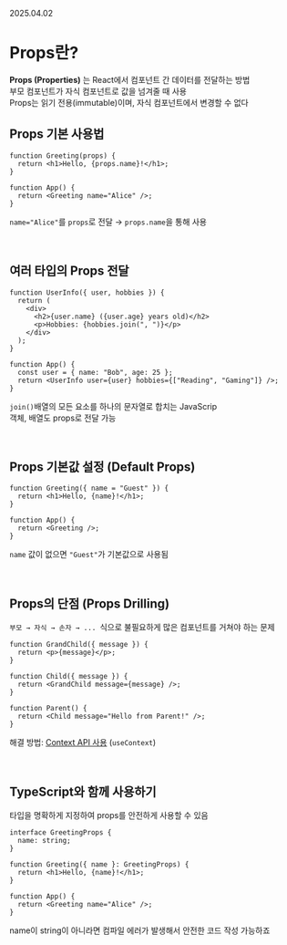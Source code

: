 2025.04.02

# Props란?
**Props (Properties)** 는 React에서 컴포넌트 간 데이터를 전달하는 방법 <br>
부모 컴포넌트가 자식 컴포넌트로 값을 넘겨줄 때 사용<br>
Props는 읽기 전용(immutable)이며, 자식 컴포넌트에서 변경할 수 없다

## Props 기본 사용법
```tsx
function Greeting(props) {
  return <h1>Hello, {props.name}!</h1>;
}

function App() {
  return <Greeting name="Alice" />;
}
```
``name="Alice"``를 ``props``로 전달 → ``props.name``을 통해 사용

<br>

## 여러 타입의 Props 전달
```tsx
function UserInfo({ user, hobbies }) {
  return (
    <div>
      <h2>{user.name} ({user.age} years old)</h2>
      <p>Hobbies: {hobbies.join(", ")}</p> 
    </div>
  );
}

function App() {
  const user = { name: "Bob", age: 25 };
  return <UserInfo user={user} hobbies={["Reading", "Gaming"]} />;
}
```
``join()``배열의 모든 요소를 하나의 문자열로 합치는 JavaScrip <br>
객체, 배열도 props로 전달 가능

<br>

## Props 기본값 설정 (Default Props)
```tsx
function Greeting({ name = "Guest" }) {
  return <h1>Hello, {name}!</h1>;
}

function App() {
  return <Greeting />;
}
```
``name`` 값이 없으면 ``"Guest"``가 기본값으로 사용됨

<br>

## Props의 단점 (Props Drilling)
``부모 → 자식 → 손자 → ... ``식으로 불필요하게 많은 컴포넌트를 거쳐야 하는 문제
```tsx
function GrandChild({ message }) {
  return <p>{message}</p>;
}

function Child({ message }) {
  return <GrandChild message={message} />;
}

function Parent() {
  return <Child message="Hello from Parent!" />;
}
```

해결 방법: [Context API 사용](./useContext.md) (``useContext``)

<br>

## TypeScript와 함께 사용하기
타입을 명확하게 지정하여 props를 안전하게 사용할 수 있음
```tsx
interface GreetingProps {
  name: string;
}

function Greeting({ name }: GreetingProps) {
  return <h1>Hello, {name}!</h1>;
}

function App() {
  return <Greeting name="Alice" />;
}

```
name이 string이 아니라면 컴파일 에러가 발생해서 안전한 코드 작성 가능하죠